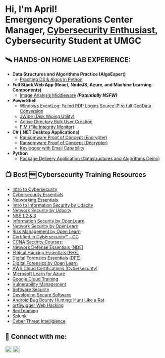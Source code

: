 <h1>Hi, I'm April! <br/><a href="https://github.com/ABarbett"></a>Emergency Operations Center Manager, <a href="www.linkedin.com/in/april-barbett-5387b311b">Cybersecurity Enthusiast</a>, Cybersecurity Student at UMGC

<h2>🛰️ HANDS-ON HOME LAB EXPERIENCE:</h2>

- <b>Data Structures and Algorithms Practice (AlgoExpert)</b>
  - [Praciting DS & Algos in Python](https://github.com/)
- <b>Full Stack Web App (React, NodeJS, Azure, and Machine Learning Components)</b>
  - [Image Analysis Middleware](https://github.com/) <b><i>(Potentially NSFW)</b></i>
- <b>PowerShell</b>
  - [Windows EventLog: Failed RDP Logins Source IP to full GeoData Conversion](https://github.com/)
  - [JWipe (Disk Wiping Utility)](https://github.com/)
  - [Active Directory Bulk User Creation](https://github.com/)
  - [FIM (File Integrity Monitor)](https://github.com/)
- <b>C# (.NET Desktop Applications)</b>
  - [Ransomware Proof of Concept (Encrypter)](https://github.com/)
  - [Ransomware Proof of Concept (Decrypter)](https://github.com/)
  - [Keylogger with Email Capability](https://github.com/)
- <b>Python</b>
  - [Package Delivery Application (Datastructures and Algorithms Demo)](https://github.com/)

<h2>📺 Best 🆓 Cybersecurity Training Resources</h2>

- [Intro to Cybersecurity](https://www.netacad.com/courses/cybersecurity/introduction-cybersecurity)
- [Cybersecurity Essentials](https://www.netacad.com/courses/cybersecurity/cybersecurity-essentials)
- [Networking Essentials](https://www.netacad.com/courses/networking/networking-essentials)
- [Intro to Information Security by Udacity](https://www.udacity.com/course/intro-to-information-security--ud459)
- [Network Security by Udacity](https://www.udacity.com/course/network-security--ud199)
- [NSE 1,2 & 3](https://training.fortinet.com/)
- [Information Security by OpenLearn](https://www.open.edu/openlearn/science-maths-technology/information-security?active-tab=description-tab)
- [Network Security by OpenLearn](https://www.open.edu/openlearn/digital-computing/network-security?active-tab=description-tab)
- [Risk Management by Open Learn](https://www.open.edu/openlearn/money-business/risk-management?active-tab=description-tab)
- [Certified in Cybersecurity℠ - CC](https://www.isc2.org/Certifications/CC)
- [CCNA Security Courses:](https://digitaldefynd.com/best-ccna-security-courses/)
- [Network Defense Essentials (NDE)](https://www.netacad.com/courses/cybersecurity/cybersecurity-essentials)
- [Ethical Hacking Essentials (EHE)](https://codered.eccouncil.org/course/ethical-hacking-essentials?logged=false)
- [Digital Forensics Essentials (DFE)](https://codered.eccouncil.org/course/digital-forensics-essentials?logged=false)
- [Digital Forensics by Open Learn](https://www.open.edu/openlearn/science-maths-technology/digital-forensics?active-tab=description-tab)
- [AWS Cloud Certifications (Cybersecurity)](https://explore.skillbuilder.aws/learn/signin)
- [Microsoft Learn for Azure](https://learn.microsoft.com/en-us/training/azure/)
- [Google Cloud Training](https://cloud.google.com/learn/training)
- [Vulnerability Management](https://www.qualys.com/training/)
- [Software Security](https://www.classcentral.com/course/software-security-1728)
- [Developing Secure Software](https://training.linuxfoundation.org/training/developing-secure-software-lfd121/)
- [Android Bug Bounty Hunting: Hunt Like a Rat](https://codered.eccouncil.org/course/android-bug-bounty-hunting-hunt-like-a-rat?logged=false)
- [ortSwigger Web Hacking](https://portswigger.net/web-security)
- [RedTeaming](https://taggartinstitute.org/p/responsible-red-teaming)
- [Splunk](https://www.splunk.com/en_us/training/free-courses/overview.html)
- [Cyber Threat Intelligience](https://arcx.io/courses/cyber-threat-intelligence-101)

<h2> 📮 Connect with me:</h2>

[<img align="left" alt="AprilBarbett | Twitter" width="22px" src="https://cdn.jsdelivr.net/npm/simple-icons@v3/icons/twitter.svg" />][twitter]
[<img align="left" alt="AprilBarbett | LinkedIn" width="22px" src="https://cdn.jsdelivr.net/npm/simple-icons@v3/icons/linkedin.svg" />][linkedin]

[twitter]: https://twitter.com/ABarbett
[linkedin]: https://www.linkedin.com/in/april-barbett-5387b311b

<!--
**ABarbett/ABarbett** is a ✨ _special_ ✨ repository because its `README.md` (this file) appears on your GitHub profile.

Here are some ideas to get you started:

- 🔭 I’m currently working on ...
- 🌱 I’m currently learning ...
- 👯 I’m looking to collaborate on ...
- 🤔 I’m looking for help with ...
- 💬 Ask me about ...
- 📫 How to reach me: ...
- 😄 Pronouns: ...
- ⚡ Fun fact: ...
-->
